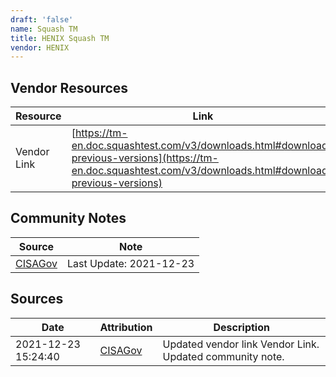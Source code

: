 ```yaml
---
draft: 'false'
name: Squash TM
title: HENIX Squash TM
vendor: HENIX
---
```


## Vendor Resources
| Resource | Link |
| --- | --- |
| Vendor Link | [https://tm-en.doc.squashtest.com/v3/downloads.html#download-previous-versions](https://tm-en.doc.squashtest.com/v3/downloads.html#download-previous-versions) |


## Community Notes
| Source | Note |
| --- | --- |
| [CISAGov](https://raw.githubusercontent.com/cisagov/log4j-affected-db/develop/README.md) | Last Update: 2021-12-23 |

## Sources
| Date | Attribution | Description |
| --- | --- | --- |
| 2021-12-23 15:24:40 | [CISAGov](https://raw.githubusercontent.com/cisagov/log4j-affected-db/develop/README.md) | Updated vendor link Vendor Link. Updated community note.  |
